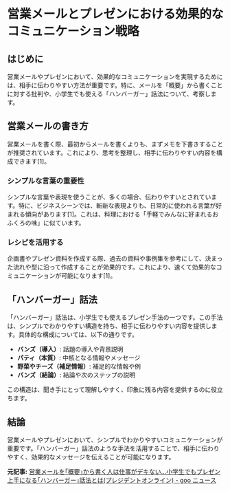 # 営業メールとプレゼンにおける効果的なコミュニケーション戦略

## はじめに

営業メールやプレゼンにおいて、効果的なコミュニケーションを実現するためには、相手に伝わりやすい方法が重要です。特に、メールを「概要」から書くことに対する批判や、小学生でも使える「ハンバーガー」話法について、考察します。

## 営業メールの書き方

営業メールを書く際、最初からメールを書くよりも、まずメモを下書きすることが推奨されています。これにより、思考を整理し、相手に伝わりやすい内容を構成できます[1]。

### シンプルな言葉の重要性

シンプルな言葉や表現を使うことが、多くの場合、伝わりやすいとされています。特に、ビジネスシーンでは、斬新な表現よりも、日常的に使われる言葉が好まれる傾向があります[1]。これは、料理における「手軽でみんなに好まれるおふくろの味」に似ています。

### レシピを活用する

企画書やプレゼン資料を作成する際、過去の資料や事例集を参考にして、決まった流れや型に沿って作成することが効果的です。これにより、速くて効果的なコミュニケーションが可能になります[1]。

## 「ハンバーガー」話法

「ハンバーガー」話法は、小学生でも使えるプレゼン手法の一つです。この手法は、シンプルでわかりやすい構造を持ち、相手に伝わりやすい内容を提供します。具体的な構成については、以下の通りです。

- **バンズ（導入）**: 話題の導入や背景説明
- **パティ（本質）**: 中核となる情報やメッセージ
- **野菜やチーズ（補足情報）**: 補足的な情報や例
- **バンズ（結論）**: 結論や次のステップの説明

この構造は、聞き手にとって理解しやすく、印象に残る内容を提供するのに役立ちます。

## 結論

営業メールやプレゼンにおいて、シンプルでわかりやすいコミュニケーションが重要です。「ハンバーガー」話法のような手法を活用することで、相手に伝わりやすく、効果的なメッセージを伝えることが可能になります。

**元記事:** [営業メールを｢概要｣から書く人は仕事がデキない…小学生でもプレゼン上手になる｢ハンバーガー｣話法とは(プレジデントオンライン) - goo ニュース](https://news.goo.ne.jp/article/president/bizskills/president_91640.html)